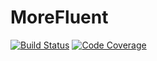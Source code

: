 # MoreFluent
[![Build Status](https://travis-ci.org/matheusmcardoso/more-fluent.svg?branch=master)](https://travis-ci.org/matheusmcardoso/more-fluent)
[![Code Coverage](https://codecov.io/gh/matheusmcardoso/more-fluent/branch/master/graph/badge.svg)](https://codecov.io/gh/vapor/vapor)
